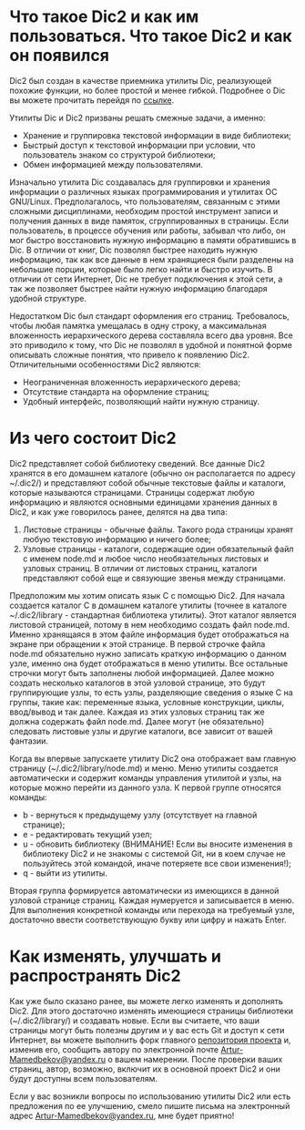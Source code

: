 Что такое Dic2 и как им пользоваться.
Что такое Dic2 и как он появился
================================

Dic2 был создан в качестве приемника утилиты Dic, реализующей похожие функции, но более простой и менее гибкой. Подробнее о Dic вы можете прочитать перейдя по [ссылке](http://habrahabr.ru/post/211082/).

Утилиты Dic и Dic2 призваны решать смежные задачи, а именно:

* Хранение и группировка текстовой информации в виде библиотеки;
* Быстрый доступ к текстовой информации при условии, что пользователь знаком со структурой библиотеки;
* Обмен информацией между пользователями.

Изначально утилита Dic создавалась для группировки и хранения информации о различных языках программирования и утилитах ОС GNU/Linux. Предполагалось, что пользователям, связанным с этими сложными дисциплинами, необходим простой инструмент записи и получения данных в виде памяток, сгруппированных в страницы. Если пользователь, в процессе обучения или работы, забывал что либо, он мог быстро восстановить нужную информацию в памяти обратившись в Dic. В отличии от книг, Dic позволял быстрее находить нужную информацию, так как все данные в нем хранящиеся были разделены на небольшие порции, которые было легко найти и быстро изучить. В отличии от сети Интернет, Dic не требует подключения к этой сети, а так же позволяет быстрее найти нужную информацию благодаря удобной структуре.

Недостатком Dic был стандарт оформления его страниц. Требовалось, чтобы любая памятка умещалась в одну строку, а максимальная вложенность иерархического дерева составляла всего два уровня. Все это приводило к тому, что Dic не позволял в удобной и понятной форме описывать сложные понятия, что привело к появлению Dic2. Отличительными особенностями Dic2 являются:

* Неограниченная вложенность иерархического дерева;
* Отсутствие стандарта на оформление страниц;
* Удобный интерфейс, позволяющий найти нужную страницу.

Из чего состоит Dic2
====================
Dic2 представляет собой библиотеку сведений. Все данные Dic2 хранятся в его домашнем каталоге (обычно он располагается по адресу ~/.dic2/) и представляют собой обычные текстовые файлы и каталоги, которые называются страницами. Страницы содержат любую информацию и являются основными единицами хранения данных в Dic2, и как уже говорилось ранее, делятся на два типа:

1. Листовые страницы - обычные файлы. Такого рода страницы хранят любую текстовую информацию и ничего более;
1.  Узловые страницы - каталоги, содержащие один обязательный файл с именем node.md и любое число необязательных листовых и узловых страниц. В отличии от листовых страниц, каталоги представляют собой еще и связующие звенья между страницами.

Предположим мы хотим описать язык C с помощью Dic2. Для начала создается каталог C в домашнем каталоге утилиты (точнее в каталоге ~/.dic2/library - стандартная библиотека утилиты). Этот каталог является листовой страницей, потому в нем необходимо создать файл node.md. Именно хранящаяся в этом файле информация будет отображаться на экране при обращении к этой странице. В первой строчке файла node.md обязательно нужно записать краткую информацию о данном узле, именно она будет отображаться в меню утилиты. Все остальные строчки могут быть заполнены любой информацией. Далее можно создать несколько каталогов в этой узловой странице, это будут группирующие узлы, то есть узлы, разделяющие сведения о языке C на группы, такие как: переменные языка, условные конструкции, циклы, ввод/вывод и так далее. Каждая из этих узловых страниц так же должна содержать файл node.md. Далее могут (не обязательно) следовать листовые узлы и другие каталоги, все зависит от вашей фантазии.

Когда вы впервые запускаете утилиту Dic2 она отображает вам главную страницу (~/.dic2/library/node.md) и меню. Меню утилиты создается автоматически и содержит команды управления утилитой и узлы, на которые можно перейти из данного узла. К первой группе относятся команды:

* b - вернуться к предыдущему узлу (отсутствует на главной странице);
* e - редактировать текущий узел;
* u - обновить библиотеку (ВНИМАНИЕ! Если вы вносите изменения в библиотеку Dic2 и не знакомы с системой Git, ни в коем случае не пользуйтесь этой командой, иначе потеряете все свои изменения!);
* q - выйти из утилиты.

Вторая группа формируется автоматически из имеющихся в данной узловой странице страниц. Каждая нумеруется и записывается в меню. Для выполнения конкретной команды или перехода на требуемый узле, достаточно ввести соответствующую букву или цифру и нажать Enter.

Как изменять, улучшать и распространять Dic2
============================================
Как уже было сказано ранее, вы можете легко изменять и дополнять Dic2. Для этого достаточно изменять имеющиеся страницы библиотеки (~/.dic2/library/) и создавать новые. Если вы считаете, что ваши страницы могут быть полезны другим и у вас есть Git и доступ к сети Интернет, вы можете выполнить форк главного [репозитория проекта](https://github.com/Bashka/Dic2.git) и, изменив его, сообщить автору по электронной почте Artur-Mamedbekov@yandex.ru о вашем намерении. После проверки ваших страниц, автор, возможно, включит их в основной проект Dic2 и они будут доступны всем пользователям.

Если у вас возникли вопросы по использованию утилиты Dic2 или есть предложения по ее улучшению, смело пишите письма на электронный адрес Artur-Mamedbekov@yandex.ru, мне будет приятно!
